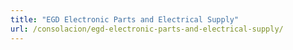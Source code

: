 ```yaml
---
title: "EGD Electronic Parts and Electrical Supply"
url: /consolacion/egd-electronic-parts-and-electrical-supply/
---
```

